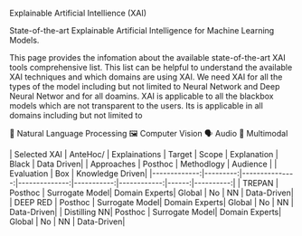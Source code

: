 
Explainable Artificial Intellience (XAI) 




State-of-the-art Explainable Artificial Intelligence for Machine Learning Models.

This page provides the infomation about the available state-of-the-art XAI tools comprehensive list. This list can be helpful to understand the available XAI techniques and which domains are using XAI. We need XAI for all the types of the model including but not limited to Neural Network and Deep Neural Networ and for all doamins. XAI is applicable to all the blackbox models which are not transparent to the users. Its is applicable in all domains including but not limited to 


📝 Natural Language Processing
🖼️ Computer Vision
🗣️ Audio
🐙 Multimodal


| Selected XAI | AnteHoc/ | Explainations | Target         | Scope      | Explanation | Black | Data Driven|
| Approaches   | Posthoc  | Methodlogy    | Audience       |            | Evaluation  | Box   | Knowledge Driven|
|-------------:|---------:|---------------:|--------------:|-----------:|------------:|------:|----------:| 
|     TREPAN   | Posthoc  | Surrogate Model| Domain Experts| Global     | No          | NN    | Data-Driven|
|     DEEP RED | Posthoc  | Surrogate Model| Domain Experts| Global     | No          | NN    | Data-Driven|
| Distilling NN| Posthoc  | Surrogate Model| Domain Experts| Global     | No          | NN    | Data-Driven|


